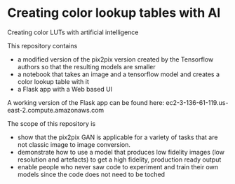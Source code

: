 # Creating color lookup tables with AI
Creating color LUTs with artificial intelligence

This repository contains

- a modified version of the pix2pix version created by the Tensorflow authors so that the resulting models are smaller
- a notebook that takes an image and a tensorflow model and creates a color lookup table with it
- a Flask app with a Web based UI

A working version of the Flask app can be found here:  ec2-3-136-61-119.us-east-2.compute.amazonaws.com

The scope of this repository is
- show that the pix2pix GAN is applicable for a variety of tasks that are not classic image to image conversion. 
- demonstrate how to use a model that produces low fidelity images (low resolution and artefacts) to get a high fidelity, production ready output
- enable people who never saw code to experiment and train their own models since the code does not need to be toched

